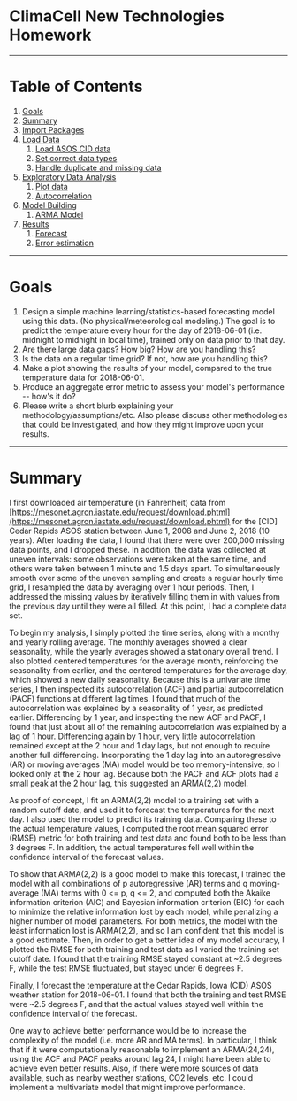 # ClimaCell New Technologies Homework

***
# Table of Contents

1. [Goals](./climacell_new_technologies_homework.ipynb#goals)
2. [Summary](./climacell_new_technologies_homework.ipynb#summary)
3. [Import Packages](./climacell_new_technologies_homework.ipynb#import)
4. [Load Data](./climacell_new_technologies_homework.ipynb#load)
   1. [Load ASOS CID data](./climacell_new_technologies_homework.ipynb#CID)
   2. [Set correct data types](./climacell_new_technologies_homework.ipynb#types)
   3. [Handle duplicate and missing data](./climacell_new_technologies_homework.ipynb#missing)
5. [Exploratory Data Analysis](./climacell_new_technologies_homework.ipynb#eda)
   1. [Plot data](./climacell_new_technologies_homework.ipynb#plot)
   2. [Autocorrelation](./climacell_new_technologies_homework.ipynb#autocorr)
6. [Model Building](./climacell_new_technologies_homework.ipynb#model)
   1. [ARMA Model](./climacell_new_technologies_homework.ipynb#arma)
7. [Results](./climacell_new_technologies_homework.ipynb#results)
   1. [Forecast](./climacell_new_technologies_homework.ipynb#forecast)
   2. [Error estimation](./climacell_new_technologies_homework.ipynb#error)

***
# Goals <a name="goals"></a>

1. Design  a simple machine learning/statistics-based forecasting model using this data. (No
physical/meteorological modeling.) The goal is to predict the temperature every hour for the day of 2018-06-01 (i.e. midnight to midnight in local time), trained only on data prior to that day.
2. Are there large data gaps? How big? How are you handling this?
3. Is the data on a regular time grid? If not, how are you handling this?
4. Make a plot showing the results of your model, compared to the true temperature data for 2018-06-01.
5. Produce an aggregate error metric to assess your model's performance -- how's it do?
6. Please write a short blurb explaining your methodology/assumptions/etc. Also please discuss other
methodologies that could be investigated, and how they might improve upon your results.

***
# Summary <a name="summary"></a>

I first downloaded air temperature (in Fahrenheit) data from [https://mesonet.agron.iastate.edu/request/download.phtml](https://mesonet.agron.iastate.edu/request/download.phtml) for the \[CID\] Cedar Rapids ASOS station between June 1, 2008 and June 2, 2018 (10 years). After loading the data, I found that there were over 200,000 missing data points, and I dropped these. In addition, the data was collected at uneven intervals: some observations were taken at the same time, and others were taken between 1 minute and 1.5 days apart. To simultaneously smooth over some of the uneven sampling and create a regular hourly time grid, I resampled the data by averaging over 1 hour periods. Then, I addressed the missing values by iteratively filling them in with values from the previous day until they were all filled. At this point, I had a complete data set.

To begin my analysis, I simply plotted the time series, along with a monthy and yearly rolling average. The monthly averages showed a clear seasonality, while the yearly averages showed a stationary overall trend. I also plotted centered temperatures for the average month, reinforcing the seasonality from earlier, and the centered temperatures for the average day, which showed a new daily seasonality. Because this is a univariate time series, I then inspected its autocorrelation (ACF) and partial autocorrelation (PACF) functions at different lag times. I found that much of the autocorrelation was explained by a seasonality of 1 year, as predicted earlier. Differencing by 1 year, and inspecting the new ACF and PACF, I found that just about all of the remaining autocorrelation was explained by a lag of 1 hour. Differencing again by 1 hour, very little autocorrelation remained except at the 2 hour and 1 day lags, but not enough to require another full differencing. Incorporating the 1 day lag into an autoregressive (AR) or moving averages (MA) model would be too memory-intensive, so I looked only at the 2 hour lag. Because both the PACF and ACF plots had a small peak at the 2 hour lag, this suggested an ARMA(2,2) model.

As proof of concept, I fit an ARMA(2,2) model to a training set with a random cutoff date, and used it to forecast the temperatures for the next day. I also used the model to predict its training data. Comparing these to the actual temperature values, I computed the root mean squared error (RMSE) metric for both training and test data and found both to be less than 3 degrees F. In addition, the actual temperatures fell well within the confidence interval of the forecast values.

To show that ARMA(2,2) is a good model to make this forecast, I trained the model with all combinations of p autoregressive (AR) terms and q moving-average (MA) terms with 0 <= p, q <= 2, and computed both the Akaike information criterion (AIC) and Bayesian information criterion (BIC) for each to minimize the relative information lost by each model, while penalizing a higher number of model parameters. For both metrics, the model with the least information lost is ARMA(2,2), and so I am confident that this model is a good estimate. Then, in order to get a better idea of my model accuracy, I plotted the RMSE for both training and test data as I varied the training set cutoff date. I found that the training RMSE stayed constant at ~2.5 degrees F, while the test RMSE fluctuated, but stayed under 6 degrees F.

Finally, I forecast the temperature at the Cedar Rapids, Iowa (CID) ASOS weather station for 2018-06-01. I found that both the training and test RMSE were ~2.5 degrees F, and that the actual values stayed well within the confidence interval of the forecast.

One way to achieve better performance would be to increase the complexity of the model (i.e. more AR and MA terms). In particular, I think that if it were computationally reasonable to implement an ARMA(24,24), using the ACF and PACF peaks around lag 24, I might have been able to achieve even better results. Also, if there were more sources of data available, such as nearby weather stations, CO2 levels, etc. I could implement a multivariate model that might improve performance.